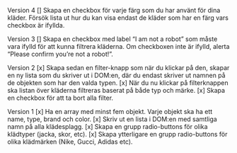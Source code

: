Version 4
[] Skapa en checkbox för varje färg som du har använt för dina kläder. Försök lista ut hur du kan visa endast de kläder som har en färg vars checkbox är ifyllda.

Version 3
[] Skapa en checkbox med label “I am not a robot” som måste vara ifylld för att kunna filtrera kläderna. Om checkboxen inte är ifylld, alerta “Please confirm you’re not a robot!”.
 
Version 2
[x] Skapa sedan en filter-knapp som när du klickar på den, skapar en ny lista som du skriver ut i DOM:en, där du endast skriver ut namnen på de objekten som har den valda typen.
[x] När du nu klickar på filterknappen ska listan över kläderna filtreras baserat på både typ och märke.
[x] Skapa en checkbox för att ta bort alla filter.

Version 1
[x] Ha en array med minst fem objekt. Varje objekt ska ha ett name, type, brand och color.
[x] Skriv ut en lista i DOM:en med samtliga namn på alla klädesplagg.
[x] Skapa en grupp radio-buttons för olika klädtyper (jacka, skor, etc). 
[x] Skapa ytterligare en grupp radio-buttons för olika klädmärken (Nike, Gucci, Adidas etc). 

